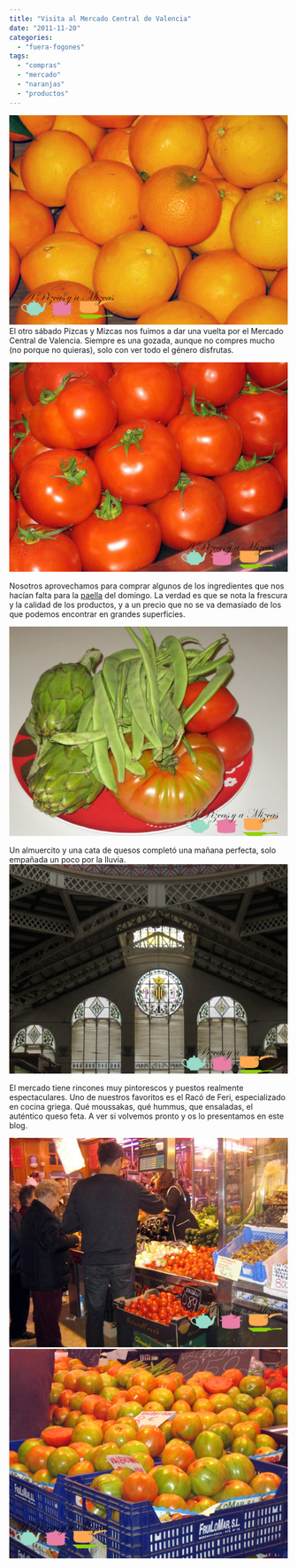 ```yaml
---
title: "Visita al Mercado Central de Valencia"
date: "2011-11-20"
categories:
  - "fuera-fogones"
tags:
  - "compras"
  - "mercado"
  - "naranjas"
  - "productos"
---
```


![](images/apm-mercado-central-6-pizcas.jpg "Llega la temporada de la naranja")El otro sábado Pizcas y Mizcas nos fuimos a dar una vuelta por el Mercado Central de Valencia. Siempre es una gozada, aunque no compres mucho (no porque no quieras), solo con ver todo el género disfrutas.

![](images/apm-mercado-central-5-pizcas.jpg "apm mercado central (5) (pizcas)")

Nosotros aprovechamos para comprar algunos de los ingredientes que nos hacían falta para la [paella](/2011/paella-valenciana-con-denominacion-de-origen-pizcas "Paella valenciana con Denominación de Origen Pizcas") del domingo. La verdad es que se nota la frescura y la calidad de los productos, y a un precio que no se va demasiado de los que podemos encontrar en grandes superficies.

![](images/apm-mercado-central-12-pizcas.jpg "apm mercado central (12) (pizcas)")

Un almuercito y una cata de quesos completó una mañana perfecta, solo empañada un poco por la lluvia.![](images/apm-mercado-central-2-pizcas.jpg "apm mercado central (2) (pizcas)")

El mercado tiene rincones muy pintorescos y puestos realmente espectaculares. Uno de nuestros favoritos es el Racó de Feri, especializado en cocina griega. Qué moussakas, qué hummus, que ensaladas, el auténtico queso feta. A ver si volvemos pronto y os lo presentamos en este blog.

![](images/apm-mercado-central-7-pizcas.jpg "apm mercado central (7) (pizcas)")![](images/apm-mercado-central-4-pizcas.jpg "apm mercado central (4) (pizcas)")
